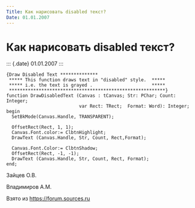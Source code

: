 ```yaml
---
Title: Как нарисовать disabled текст?
Date: 01.01.2007
---
```



Как нарисовать disabled текст?
==============================

::: {.date}
01.01.2007
:::

    {Draw Disabled Text **************
     ***** This function draws text in "disabled" style.  *****
     ***** i.e. the text is grayed .                      *****
     **********************************************************}
    function DrawDisabledText (Canvas : tCanvas; Str: PChar; Count: Integer;
                               var Rect: TRect;  Format: Word): Integer;
    begin
      SetBkMode(Canvas.Handle, TRANSPARENT);
     
      OffsetRect(Rect, 1, 1);
      Canvas.Font.color:= ClbtnHighlight;
      DrawText (Canvas.Handle, Str, Count, Rect,Format);
     
      Canvas.Font.Color:= ClbtnShadow;
      OffsetRect(Rect, -1, -1);
      DrawText (Canvas.Handle, Str, Count, Rect, Format);
    end;

Зайцев О.В.

Владимиров А.М.

Взято из <https://forum.sources.ru>
